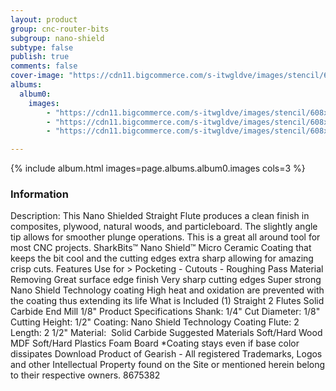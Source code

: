 ```yaml
---
layout: product
group: cnc-router-bits
subgroup: nano-shield
subtype: false
publish: true
comments: false
cover-image: "https://cdn11.bigcommerce.com/s-itwgldve/images/stencil/608x608/products/3217/7671/sb-9518-ns_s_w_1__48227.1675310626.png?c=2"
albums:
  album0:
    images:
        - "https://cdn11.bigcommerce.com/s-itwgldve/images/stencil/608x608/products/3217/7671/sb-9518-ns_s_w_1__48227.1675310626.png?c=2"
        - "https://cdn11.bigcommerce.com/s-itwgldve/images/stencil/608x608/products/3217/7715/9518-Bit_Spinning__74261.1675310626.gif?c=2"
        - "https://cdn11.bigcommerce.com/s-itwgldve/images/stencil/608x608/products/3217/7407/SB-9518-NS__24490.1675310625.png?c=2"

---
```


{% include album.html images=page.albums.album0.images cols=3 %}

### Information

Description:
 This Nano Shielded Straight Flute produces a clean finish in composites, plywood, natural woods, and particleboard. The slightly angle tip allows for smoother plunge operations. This is a great all around tool for most CNC projects.   SharkBits™ Nano Shield™ Micro Ceramic Coating that keeps the bit cool and the cutting edges extra sharp allowing for amazing crisp cuts.   Features  Use for > Pocketing - Cutouts - Roughing Pass Material Removing Great surface edge finish Very sharp cutting edges Super strong Nano Shield Technology coating High heat and oxidation are prevented with the coating thus extending its life  What is Included  (1) Straight  2 Flutes Solid Carbide End Mill 1/8"  Product Specifications  Shank: 1/4" Cut Diameter: 1/8" Cutting Height: 1/2" Coating: Nano Shield Technology Coating Flute: 2 Length: 2 1/2" Material:  Solid Carbide  Suggested Materials   Soft/Hard Wood MDF Soft/Hard Plastics Foam Board   *Coating stays even if base color dissipates Download Product of Gearish - All registered Trademarks, Logos and other Intellectual Property found on the Site or mentioned herein belong to their respective owners. 8675382  

